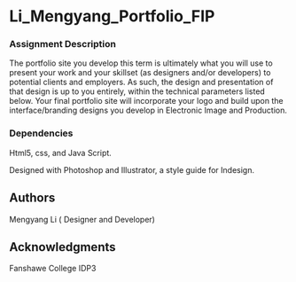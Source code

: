 # Li_Mengyang_Portfolio_FIP

### Assignment Description
The portfolio site you develop this term is ultimately what you will use to present your work and your skillset (as designers and/or developers) to potential clients and employers. As such, the design and presentation of that design is up to you entirely, within the technical parameters listed below. Your final portfolio site will incorporate your logo and build upon the interface/branding designs you develop in Electronic Image and Production.

### Dependencies
Html5, css, and Java Script.

Designed with Photoshop and Illustrator, a style guide for Indesign.

## Authors
Mengyang Li ( Designer and Developer)


## Acknowledgments
Fanshawe College IDP3
